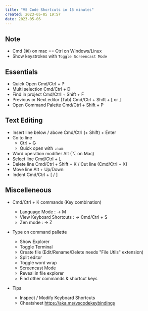 ```yaml
---
title: "VS Code Shortcuts in 15 minutes"
created: 2023-05-05 19:57
date: 2023-05-06
---
```


## Note
- Cmd (⌘) on mac == Ctrl on Windows/Linux
- Show keystrokes with `Toggle Screencast Mode`

## Essentials
- Quick Open
    Cmd/Ctrl + P
- Multi selection
    Cmd/Ctrl + D
- Find in project
    Cmd/Ctrl + Shift + F
- Previous or Next editor (Tab)
    Cmd/Ctrl + Shift + [ or ]
- Open Command Palette
    Cmd/Ctrl + Shift + P

## Text Editing
- Insert line below / above
    Cmd/Ctrl (+ Shift) + Enter
- Go to line
    - Ctrl + G
    - Quick open with `:num`
- Word operation modifier
    Alt (⌥ on Mac)
- Select line
    Cmd/Ctrl + L
- Delete line
    Cmd/Ctrl + Shift + K / Cut line (Cmd/Ctrl + X)
- Move line
    Alt + Up/Down
- Indent
    Cmd/Ctrl + [ / ]

## Miscelleneous

- Cmd/Ctrl + K commands (Key combination)
    - Language Mode : -> M
    - View Keyboard Shortcuts : -> Cmd/Ctrl + S
    - Zen mode : -> Z

- Type on command pallette
    - Show Explorer
    - Toggle Terminal
    - Create file (Edit/Rename/Delete needs "File Utils" extension)
    - Split editor
    - Toggle word wrap
    - Screencast Mode
    - Reveal in file explorer
    - Find other commands & shortcut keys

- Tips
    - Inspect / Modify Keyboard Shortcuts 
    - Cheatsheet https://aka.ms/vscodekeybindings

